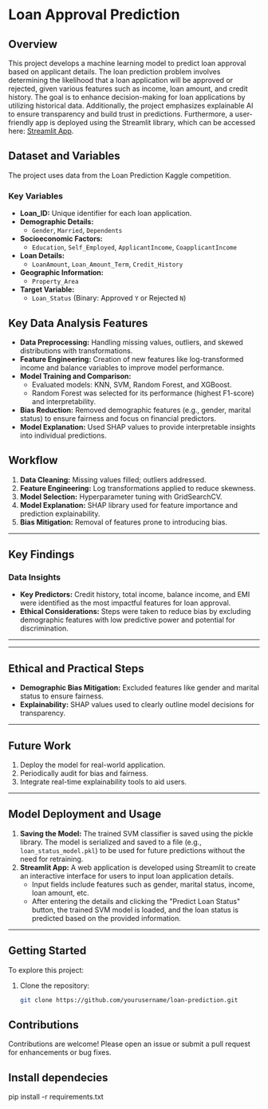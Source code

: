 # Loan Approval Prediction

## Overview

This project develops a machine learning model to predict loan approval based on applicant details. 
The loan prediction problem involves determining the likelihood that a loan application will be approved or rejected, given various features such as income, loan amount, and credit history. 
The goal is to enhance decision-making for loan applications by utilizing historical data. Additionally, the project emphasizes explainable AI to ensure transparency and build trust in predictions. 
Furthermore, a user-friendly app is deployed using the Streamlit library, which can be accessed here: [Streamlit App](#).

## Dataset and Variables

The project uses data from the Loan Prediction Kaggle competition.

### Key Variables
- **Loan_ID:** Unique identifier for each loan application.
- **Demographic Details:**
  - `Gender`, `Married`, `Dependents`
- **Socioeconomic Factors:**
  - `Education`, `Self_Employed`, `ApplicantIncome`, `CoapplicantIncome`
- **Loan Details:**
  - `LoanAmount`, `Loan_Amount_Term`, `Credit_History`
- **Geographic Information:**
  - `Property_Area`
- **Target Variable:**
  - `Loan_Status` (Binary: Approved `Y` or Rejected `N`)



## Key Data Analysis Features

- **Data Preprocessing:** Handling missing values, outliers, and skewed distributions with transformations.
- **Feature Engineering:** Creation of new features like log-transformed income and balance variables to improve model performance.
- **Model Training and Comparison:**
  - Evaluated models: KNN, SVM, Random Forest, and XGBoost.
  - Random Forest was selected for its performance (highest F1-score) and interpretability.
- **Bias Reduction:** Removed demographic features (e.g., gender, marital status) to ensure fairness and focus on financial predictors.
- **Model Explanation:** Used SHAP values to provide interpretable insights into individual predictions.


## Workflow

1. **Data Cleaning:** Missing values filled; outliers addressed.
2. **Feature Engineering:** Log transformations applied to reduce skewness.
3. **Model Selection:** Hyperparameter tuning with GridSearchCV.
4. **Model Explanation:** SHAP library used for feature importance and prediction explainability.
5. **Bias Mitigation:** Removal of features prone to introducing bias.



---



## Key Findings

### Data Insights
- **Key Predictors:** Credit history, total income, balance income, and EMI were identified as the most impactful features for loan approval.
- **Ethical Considerations:** Steps were taken to reduce bias by excluding demographic features with low predictive power and potential for discrimination.



---


---

## Ethical and Practical Steps

- **Demographic Bias Mitigation:** Excluded features like gender and marital status to ensure fairness.
- **Explainability:** SHAP values used to clearly outline model decisions for transparency.

---

## Future Work

1. Deploy the model for real-world application.
2. Periodically audit for bias and fairness.
3. Integrate real-time explainability tools to aid users.

---

## Model Deployment and Usage

1. **Saving the Model:** The trained SVM classifier is saved using the pickle library. The model is serialized and saved to a file (e.g., `loan_status_model.pkl`) to be used for future predictions without the need for retraining.
2. **Streamlit App:** A web application is developed using Streamlit to create an interactive interface for users to input loan application details. 
   - Input fields include features such as gender, marital status, income, loan amount, etc.
   - After entering the details and clicking the "Predict Loan Status" button, the trained SVM model is loaded, and the loan status is predicted based on the provided information.

---

## Getting Started

To explore this project:
1. Clone the repository:
   ```bash
   git clone https://github.com/yourusername/loan-prediction.git


## Contributions

Contributions are welcome! Please open an issue or submit a pull request for enhancements or bug fixes.

## Install dependecies

pip install -r requirements.txt






